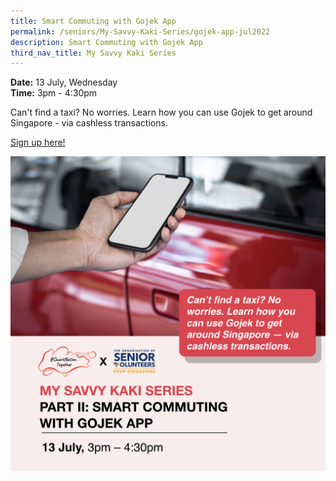```yaml
---
title: Smart Commuting with Gojek App
permalink: /seniors/My-Savvy-Kaki-Series/gojek-app-jul2022
description: Smart Commuting with Gojek App
third_nav_title: My Savvy Kaki Series
---
```

**Date:** 13 July, Wednesday
<br> **Time:** 3pm - 4:30pm

Can't find a taxi? No worries. Learn how you can use Gojek to get around Singapore - via cashless transactions.

[Sign up here!](https://go.gov.sg/seniors-gojekapp-jul22)

![free webinars on smart commuting with gojek app for seniors](/images/Jul%202022/13%20Jul_Seniors.jpeg)